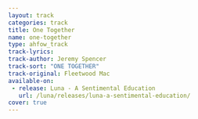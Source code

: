 ```yaml
---
layout: track
categories: track
title: One Together
name: one-together
type: ahfow_track
track-lyrics: 
track-author: Jeremy Spencer
track-sort: "ONE TOGETHER"
track-original: Fleetwood Mac
available-on:
 - release: Luna - A Sentimental Education
   url: /luna/releases/luna-a-sentimental-education/
cover: true
---
```

